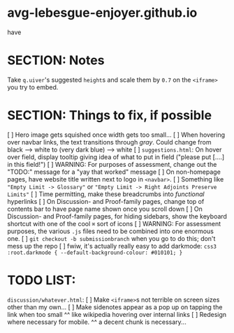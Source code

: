 # avg-lebesgue-enjoyer.github.io
have



# SECTION: Notes
Take `q.uiver`'s suggested `height`s and scale them by `0.7` on the `<iframe>` you try to embed.



# SECTION: Things to fix, if possible
  [ ] Hero image gets squished once width gets too small...
  [ ] When hovering over navbar links, the text transitions through *gray*. 
    Could change from black --> white to (very dark blue) --> white
  [ ] `suggestions.html`: On hover over field, display tooltip giving idea of what to put in field ("please put [....] in this field!")
    [ ] WARNING: For purposes of assessment, change out the "TODO:" message for a "yay that worked" message
  [ ] On non-homepage pages, have website title written next to logo in `<navbar>`.
    [ ] Something like `"Empty Limit -> Glossary"` or `"Empty Limit -> Right Adjoints Preserve Limits"`
      [ ] Time permitting, make these breadcrumbs into *functional* hyperlinks
  [ ] On Discussion- and Proof-family pages, change top of contents bar to have page name shown once you scroll down
  [ ] On Discussion- and Proof-family pages, for hiding sidebars, show the keyboard shortcut with one of the cool `⌘` sort of icons
  [ ] WARNING: For assessment purposes, the various `.js` files need to be combined into one enormous one.
    [ ] `git checkout -b submissionbranch` when you go to do this; don't mess up the repo
  [ ] fwiw, it's actually really easy to add darkmode:
    ```css3
    :root.darkmode {
      --default-background-colour: #010101;
    }
    ```


# TODO LIST:
`discussion/whatever.html`:
  [ ] Make `<iframe>`s not terrible on screen sizes other than my own...
  [ ] Make sidenotes appear as a pop up on tapping the link when too small
    ^^ like wikipedia hovering over internal links
  [ ] Redesign where necessary for mobile.
    ^^ a decent chunk is necessary...
